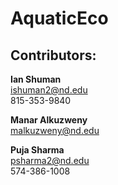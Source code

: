 # AquaticEco

## Contributors:

**Ian Shuman** <br />
ishuman2@nd.edu <br />
815-353-9840

**Manar Alkuzweny** <br />
malkuzweny@nd.edu

**Puja Sharma** <br />
psharma2@nd.edu <br />
574-386-1008
